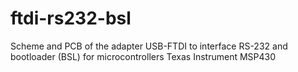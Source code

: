 # ftdi-rs232-bsl
Scheme and PCB of the adapter USB-FTDI to interface RS-232 and bootloader (BSL) for microcontrollers Texas Instrument MSP430
